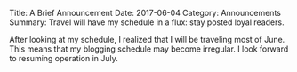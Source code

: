 Title: A Brief Announcement
Date: 2017-06-04
Category: Announcements 
Summary: Travel will have my schedule in a flux: stay posted loyal readers. 

After looking at my schedule, I realized that I will be traveling most of June. This means that my blogging schedule may become irregular. I look forward to resuming operation in July. 